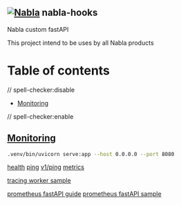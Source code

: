 <!-- markdown-link-check-disable-next-line -->
## [![Nabla](http://bababou.albandrieu.com/nabla/index/assets/nabla/nabla-4.png)](https://github.com/AlbanAndrieu)  nabla-hooks

Nabla custom fastAPI

This project intend to be uses by all Nabla products

# Table of contents

<!-- markdown-link-check-disable -->

// spell-checker:disable

<!-- toc -->

- [Monitoring](#monitoring)

<!-- tocstop -->

// spell-checker:enable

## [Monitoring](#table-of-contents)

```bash
.venv/bin/uvicorn serve:app --host 0.0.0.0 --port 8080
```

[health](http://localhost:8080/health)
[ping](http://localhost:8080/ping)
[v1/ping](http://localhost:8080/v1/ping)
[metrics](http://localhost:8080/metrics)

[tracing worker sample](https://github.com/temporalio/samples-python/blob/main/open_telemetry/worker.py)

[prometheus fastAPI guide](https://dev.to/ken_mwaura1/getting-started-monitoring-a-fastapi-app-with-grafana-and-prometheus-a-step-by-step-guide-3fbn)
[prometheus fastAPI sample](https://github.com/SigNoz/sample-fastAPI-app/blob/main/app/main.py)

